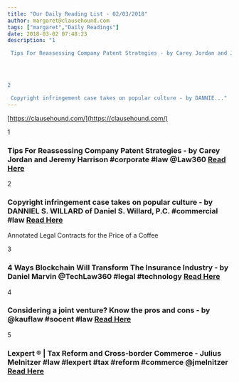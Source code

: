 ```yaml
---
title: "Our Daily Reading List - 02/03/2018"
author: margaret@clausehound.com
tags: ["margaret","Daily Readings"]
date: 2018-03-02 07:48:23
description: "1

 Tips For Reassessing Company Patent Strategies - by Carey Jordan and Jeremy Harrison #corporate #law @Law360  Read Here

 


2

 Copyright infringement case takes on popular culture - by DANNIE..."
---
```


[https://clausehound.com/](https://clausehound.com/)

1

###  Tips For Reassessing Company Patent Strategies - by Carey Jordan and Jeremy Harrison #corporate #law @Law360  [Read Here](https://www.law360.com/corporate/articles/1010804/tips-for-reassessing-company-patent-strategies)

 

2

###  Copyright infringement case takes on popular culture - by DANNIEL S. WILLARD of Daniel S. Willard, P.C. #commercial #law [Read Here](http://www.willardlaw.com/blog/2018/02/copyright-infringement-case-takes-on-popular-culture.shtml)

Annotated Legal Contracts
for the Price of a Coffee

3

###  4 Ways Blockchain Will Transform The Insurance Industry - by Daniel Marvin @TechLaw360 #legal #technology [Read Here](https://www.law360.com/technology/articles/1012591/4-ways-blockchain-will-transform-the-insurance-industry)

 

4

###  Considering a joint venture? Know the pros and cons - by @kauflaw #socent #law [Read Here](https://www.kauflaw.net/blog/2018/02/considering-a-joint-venture-know-the-pros-and-cons.shtml)

 

5

###  Lexpert ® | Tax Reform and Cross-border Commerce - Julius Melnitzer #law #lexpert #tax #reform #commerce @jmelnitzer [Read Here](http://www.lexpert.ca/article/tax-reform-and-cross-border-commerce/?p=&amp;sitecode=lex)

 